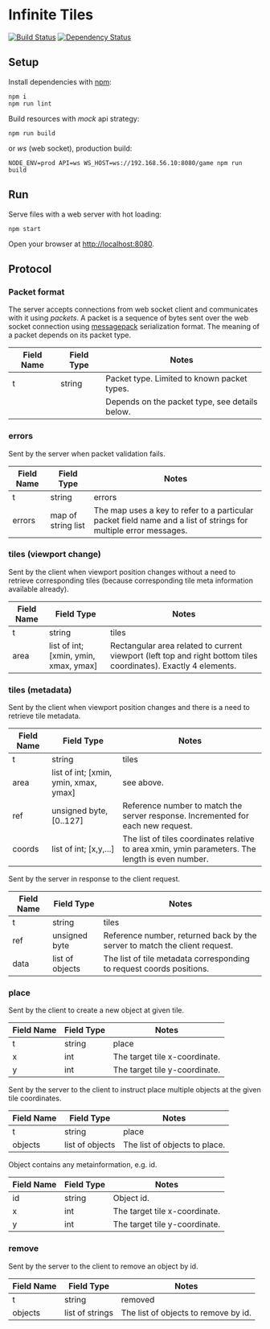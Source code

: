# Infinite Tiles

[![Build Status](https://travis-ci.org/akornatskyy/infinite-tiles.svg?branch=master)](https://travis-ci.org/akornatskyy/infinite-tiles)
[![Dependency Status](https://gemnasium.com/badges/github.com/akornatskyy/infinite-tiles.svg)](https://gemnasium.com/github.com/akornatskyy/infinite-tiles)

## Setup

Install dependencies with [npm](https://www.npmjs.com):

    npm i
    npm run lint

Build resources with *mock* api strategy:

    npm run build

or *ws* (web socket), production build:

    NODE_ENV=prod API=ws WS_HOST=ws://192.168.56.10:8080/game npm run build

## Run

Serve files with a web server with hot loading:

    npm start

Open your browser at [http://localhost:8080](http://localhost:8080).

## Protocol

### Packet format

The server accepts connections from web socket client and communicates with it using
*packets*. A packet is a sequence of bytes sent over the web socket connection using
[messagepack](https://msgpack.org/) serialization format. The meaning of a packet depends
on its packet type.

| Field Name | Field Type | Notes                                          |
| ---------- | ---------- | ---------------------------------------------- |
| t          | string     | Packet type. Limited to known packet types.    |
|            |            | Depends on the packet type, see details below. |

### errors

Sent by the server when packet validation fails.

| Field Name | Field Type         | Notes                                                        |
| ---------- | ------------------ | ------------------------------------------------------------ |
| t          | string             | errors                                                       |
| errors     | map of string list | The map uses  a key to refer to a particular packet field name and a list of strings for multiple error messages. |

### tiles (viewport change)

Sent by the client when viewport position changes without a need to retrieve corresponding
tiles (because corresponding tile meta information available already).

| Field Name | Field Type                            | Notes                                                        |
| ---------- | ------------------------------------- | ------------------------------------------------------------ |
| t          | string                                | tiles                                                        |
| area       | list of int; [xmin, ymin, xmax, ymax] | Rectangular area related to current viewport (left top and right bottom tiles coordinates). Exactly 4 elements. |

### tiles (metadata)

Sent by the client when viewport position changes and there is a need to retrieve tile metadata.

| Field Name | Field Type                            | Notes                                                        |
| ---------- | ------------------------------------- | ------------------------------------------------------------ |
| t          | string                                | tiles                                                        |
| area       | list of int; [xmin, ymin, xmax, ymax] | see above.                                                   |
| ref        | unsigned byte, [0..127]               | Reference number to match the server response. Incremented for each new request. |
| coords     | list of int; [x,y,...]                | The list of tiles coordinates relative to area xmin, ymin parameters. The length is even number. |

Sent by the server in response to the client request.

| Field Name | Field Type      | Notes                                                        |
| ---------- | --------------- | ------------------------------------------------------------ |
| t          | string          | tiles                                                        |
| ref        | unsigned byte   | Reference number, returned back by the server to match the client request. |
| data       | list of objects | The list of tile metadata corresponding to request coords positions. |

### place

Sent by the client to create a new object at given tile.

| Field Name | Field Type | Notes                         |
| ---------- | ---------- | ----------------------------- |
| t          | string     | place                         |
| x          | int        | The target tile x-coordinate. |
| y          | int        | The target tile y-coordinate. |

Sent by the server to the client to instruct place multiple objects at the given tile coordinates.

| Field Name | Field Type      | Notes                         |
| ---------- | --------------- | ----------------------------- |
| t          | string          | place                         |
| objects    | list of objects | The list of objects to place. |

Object contains any metainformation, e.g. id.

| Field Name | Field Type | Notes                         |
| ---------- | ---------- | ----------------------------- |
| id         | string     | Object id.                    |
| x          | int        | The target tile x-coordinate. |
| y          | int        | The target tile y-coordinate. |

### remove

Sent by the server to the client to remove an object by id.

| Field Name | Field Type | Notes                   |
| ---------- | ---------- | ----------------------- |
| t          | string     | removed                 |
| objects         | list of strings | The list of objects to remove by id. |
